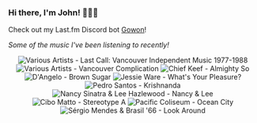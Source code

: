 ### Hi there, I'm John! 🏄🏻‍♂️

Check out my Last.fm Discord bot [Gowon](http://gowon.ca)!

_Some of the music I've been listening to recently!_


<!-- lastfm -->
<p align="center"><img src="https://lastfm.freetls.fastly.net/i/u/64s/8191c00d00c3e4ab4bc4962d62682d14.jpg" title="Various Artists - Last Call: Vancouver Independent Music 1977-1988"> <img src="https://lastfm.freetls.fastly.net/i/u/64s/add93a89d0eeb763b39d0f3eb14501e6.png" title="Various Artists - Vancouver Complication"> <img src="https://lastfm.freetls.fastly.net/i/u/64s/6f30fb096421abfa66fcff48730b945b.png" title="Chief Keef - Almighty So"> <img src="https://lastfm.freetls.fastly.net/i/u/64s/e67029cf031ca5d9bdd6d2fb8e854a98.jpg" title="D'Angelo - Brown Sugar"> <img src="https://lastfm.freetls.fastly.net/i/u/64s/1efdf5b6ba52459efb7a4a3f60b0d2a8.jpg" title="Jessie Ware - What's Your Pleasure?"> <img src="https://lastfm.freetls.fastly.net/i/u/64s/e3daac0333a5b3a0b0cb2af20456bfb2.jpg" title="Pedro Santos - Krishnanda"> <img src="https://lastfm.freetls.fastly.net/i/u/64s/a100e2be8ea748ca33a81c6edb5e418d.jpg" title="Nancy Sinatra & Lee Hazlewood - Nancy & Lee"> <img src="https://lastfm.freetls.fastly.net/i/u/64s/1f8d90a1650c4471c40da27cc4add578.png" title="Cibo Matto - Stereotype A"> <img src="https://lastfm.freetls.fastly.net/i/u/64s/05de46f2ebf474c3df54eee17d20f037.jpg" title="Pacific Coliseum - Ocean City"> <img src="https://lastfm.freetls.fastly.net/i/u/64s/d1fc93e7a39846ccc6ee95b9b756bc89.jpg" title="Sérgio Mendes & Brasil '66 - Look Around"> </p>
